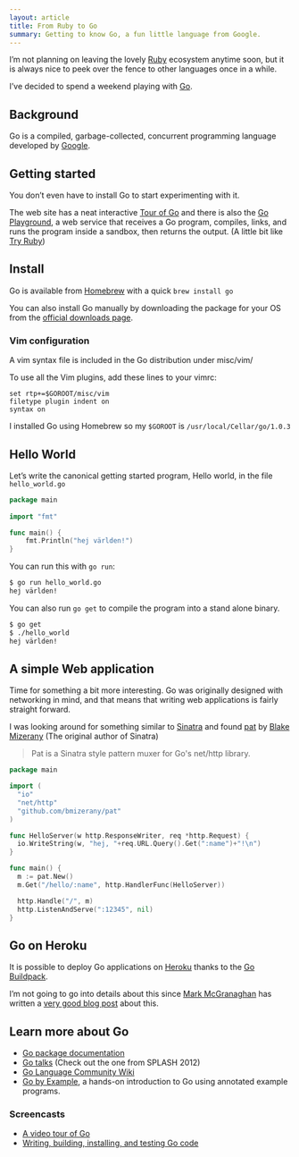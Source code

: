 ```yaml
---
layout: article
title: From Ruby to Go
summary: Getting to know Go, a fun little language from Google.
---
```

I’m not planning on leaving the lovely 
[Ruby](http://www.ruby-lang.org/en/) ecosystem anytime soon, 
but it is always nice to peek over the fence to other languages 
once in a while.

I’ve decided to spend a weekend playing with [Go](http://golang.org/).

## Background

Go is a compiled, garbage-collected, concurrent programming 
language developed by [Google](https://google.com/).

## Getting started

You don’t even have to install Go to start experimenting with it.

The web site has a neat interactive [Tour of Go](http://tour.golang.org/) 
and there is also the [Go Playground](http://play.golang.org/), a web 
service that receives a Go program, compiles, links, and runs 
the program inside a sandbox, then returns the output.
(A little bit like [Try Ruby](http://tryruby.org/))

## Install

Go is available from [Homebrew](http://mxcl.github.com/homebrew/) with a
quick `brew install go`

You can also install Go manually by downloading the package for your OS from
the [official downloads page](http://code.google.com/p/go/downloads/list).

### Vim configuration

A vim syntax file is included in the Go distribution under misc/vim/

To use all the Vim plugins, add these lines to your vimrc:

    set rtp+=$GOROOT/misc/vim
    filetype plugin indent on
    syntax on

I installed Go using Homebrew so my `$GOROOT` is `/usr/local/Cellar/go/1.0.3`

## Hello World

Let’s write the canonical getting started program, Hello world, in the
file `hello_world.go`

```go
package main
    
import "fmt"

func main() {
    fmt.Println("hej världen!")
}
```

You can run this with `go run`:

```bash
$ go run hello_world.go
hej världen!
```

You can also run `go get` to compile the program 
into a stand alone binary.

```bash
$ go get
$ ./hello_world
hej världen!
```

## A simple Web application

Time for something a bit more interesting. Go was originally designed
with networking in mind, and that means that writing web applications
is fairly straight forward.

I was looking around for something similar to 
[Sinatra](http://www.sinatrarb.com/) and found 
[pat](https://github.com/bmizerany/pat) 
by [Blake Mizerany](https://twitter.com/bmizerany)
(The original author of Sinatra)

> Pat is a Sinatra style pattern muxer for Go's net/http library.

```go
package main

import (
  "io"
  "net/http"
  "github.com/bmizerany/pat"
)

func HelloServer(w http.ResponseWriter, req *http.Request) {
  io.WriteString(w, "hej, "+req.URL.Query().Get(":name")+"!\n")
}

func main() {
  m := pat.New()
  m.Get("/hello/:name", http.HandlerFunc(HelloServer))

  http.Handle("/", m)
  http.ListenAndServe(":12345", nil)
}
```

## Go on Heroku

It is possible to deploy Go applications on [Heroku](http://www.heroku.com/) 
thanks to the [Go Buildpack](https://github.com/kr/heroku-buildpack-go).

I’m not going to go into details about this since 
[Mark McGranaghan](https://twitter.com/mmcgrana) has written a 
[very good blog post](http://mmcgrana.github.com/2012/09/getting-started-with-go-on-heroku.html)
about this.

## Learn more about Go

 - [Go package documentation](http://golang.org/pkg/)
 - [Go talks](http://talks.golang.org/) (Check out the one from SPLASH 2012)
 - [Go Language Community Wiki](http://code.google.com/p/go-wiki/w/list)
 - [Go by Example](https://gobyexample.com/), a hands-on 
   introduction to Go using annotated example programs.

### Screencasts
 
 - [A video tour of Go](http://www.youtube.com/watch?v=ytEkHepK08c)
 - [Writing, building, installing, and testing Go code](http://www.youtube.com/watch?v=XCsL89YtqCs)
